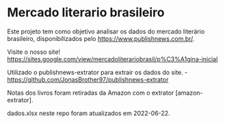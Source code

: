# Mercado literario brasileiro
Este projeto tem como objetivo analisar os dados do mercado literário brasileiro, disponibilizados pelo https://www.publishnews.com.br/.

Visite o nosso site! https://sites.google.com/view/mercadoliterariobrasil/p%C3%A1gina-inicial

Utilizado o publishnews-extrator para extrair os dados do site. - https://github.com/JonasBrother97/publishnews-extrator

Notas dos livros foram retiradas da Amazon com o extrator [amazon-extrator].

dados.xlsx neste repo foram atualizados em 2022-06-22.
